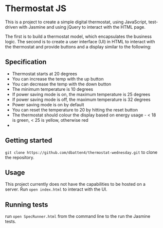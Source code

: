 Thermostat JS
=============

This is a project to create a simple digital thermostat, using JavaScript, test-driven with Jasmine and using jQuery to interact with the HTML page.

The first is to build a thermostat model, which encapsulates the business logic.
The second is to create a user interface (UI) in HTML to interact with the thermostat and provide buttons and a display similar to the following:

Specification
------

* Thermostat starts at 20 degrees
* You can increase the temp with the up button
* You can decrease the temp with the down button
* The minimum temperature is 10 degrees
* If power saving mode is on, the maximum temperature is 25 degrees
* If power saving mode is off, the maximum temperature is 32 degrees
* Power saving mode is on by default
* You can reset the temperature to 20 by hitting the reset button
* The thermostat should colour the display based on energy usage - < 18 is green, < 25 is yellow, otherwise red
* 

## Getting started

`git clone https://github.com/dbatten4/thermostat-wednesday.git` to clone the repository.

## Usage

This project currently does not have the capabilities to be hosted on a server. Run `open index.html` to interact with the UI.

## Running tests

run 
`open SpecRunner.html`
from the command line to the run the Jasmine tests.
